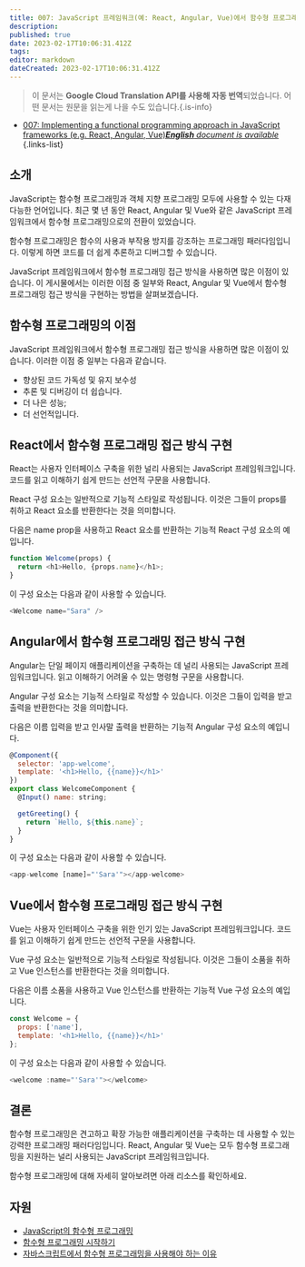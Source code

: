 ```yaml
---
title: 007: JavaScript 프레임워크(예: React, Angular, Vue)에서 함수형 프로그래밍 접근 방식 구현
description: 
published: true
date: 2023-02-17T10:06:31.412Z
tags: 
editor: markdown
dateCreated: 2023-02-17T10:06:31.412Z
---
```


> 이 문서는 **Google Cloud Translation API를 사용해 자동 번역**되었습니다.
어떤 문서는 원문을 읽는게 나을 수도 있습니다.{.is-info}



- [007: Implementing a functional programming approach in JavaScript frameworks (e.g. React, Angular, Vue)***English** document is available*](/en/Knowledge-base/Functional_JavaScript/Learning/007-implementing-a-functional-programming-approach-in-javascript-frameworks-e-g-react-angular-vue)
{.links-list}


## 소개

JavaScript는 함수형 프로그래밍과 객체 지향 프로그래밍 모두에 사용할 수 있는 다재다능한 언어입니다. 최근 몇 년 동안 React, Angular 및 Vue와 같은 JavaScript 프레임워크에서 함수형 프로그래밍으로의 전환이 있었습니다.

함수형 프로그래밍은 함수의 사용과 부작용 방지를 강조하는 프로그래밍 패러다임입니다. 이렇게 하면 코드를 더 쉽게 추론하고 디버그할 수 있습니다.

JavaScript 프레임워크에서 함수형 프로그래밍 접근 방식을 사용하면 많은 이점이 있습니다. 이 게시물에서는 이러한 이점 중 일부와 React, Angular 및 Vue에서 함수형 프로그래밍 접근 방식을 구현하는 방법을 살펴보겠습니다.

## 함수형 프로그래밍의 이점

JavaScript 프레임워크에서 함수형 프로그래밍 접근 방식을 사용하면 많은 이점이 있습니다. 이러한 이점 중 일부는 다음과 같습니다.

- 향상된 코드 가독성 및 유지 보수성
- 추론 및 디버깅이 더 쉽습니다.
- 더 나은 성능;
- 더 선언적입니다.

## React에서 함수형 프로그래밍 접근 방식 구현

React는 사용자 인터페이스 구축을 위한 널리 사용되는 JavaScript 프레임워크입니다. 코드를 읽고 이해하기 쉽게 만드는 선언적 구문을 사용합니다.

React 구성 요소는 일반적으로 기능적 스타일로 작성됩니다. 이것은 그들이 props를 취하고 React 요소를 반환한다는 것을 의미합니다.

다음은 name prop을 사용하고 React 요소를 반환하는 기능적 React 구성 요소의 예입니다.

```javascript
function Welcome(props) {
  return <h1>Hello, {props.name}</h1>;
}
```

이 구성 요소는 다음과 같이 사용할 수 있습니다.

```javascript
<Welcome name="Sara" />
```

## Angular에서 함수형 프로그래밍 접근 방식 구현

Angular는 단일 페이지 애플리케이션을 구축하는 데 널리 사용되는 JavaScript 프레임워크입니다. 읽고 이해하기 어려울 수 있는 명령형 구문을 사용합니다.

Angular 구성 요소는 기능적 스타일로 작성할 수 있습니다. 이것은 그들이 입력을 받고 출력을 반환한다는 것을 의미합니다.

다음은 이름 입력을 받고 인사말 출력을 반환하는 기능적 Angular 구성 요소의 예입니다.

```javascript
@Component({
  selector: 'app-welcome',
  template: '<h1>Hello, {{name}}</h1>'
})
export class WelcomeComponent {
  @Input() name: string;

  getGreeting() {
    return `Hello, ${this.name}`;
  }
}
```

이 구성 요소는 다음과 같이 사용할 수 있습니다.

```javascript
<app-welcome [name]="'Sara'"></app-welcome>
```

## Vue에서 함수형 프로그래밍 접근 방식 구현

Vue는 사용자 인터페이스 구축을 위한 인기 있는 JavaScript 프레임워크입니다. 코드를 읽고 이해하기 쉽게 만드는 선언적 구문을 사용합니다.

Vue 구성 요소는 일반적으로 기능적 스타일로 작성됩니다. 이것은 그들이 소품을 취하고 Vue 인스턴스를 반환한다는 것을 의미합니다.

다음은 이름 소품을 사용하고 Vue 인스턴스를 반환하는 기능적 Vue 구성 요소의 예입니다.

```javascript
const Welcome = {
  props: ['name'],
  template: '<h1>Hello, {{name}}</h1>'
};
```

이 구성 요소는 다음과 같이 사용할 수 있습니다.

```javascript
<welcome :name="'Sara'"></welcome>
```

## 결론

함수형 프로그래밍은 견고하고 확장 가능한 애플리케이션을 구축하는 데 사용할 수 있는 강력한 프로그래밍 패러다임입니다. React, Angular 및 Vue는 모두 함수형 프로그래밍을 지원하는 널리 사용되는 JavaScript 프레임워크입니다.

함수형 프로그래밍에 대해 자세히 알아보려면 아래 리소스를 확인하세요.

## 자원

- [JavaScript의 함수형 프로그래밍](https://medium.com/@cscalfani/functional-programming-in-js-with-es6-pt-i-87d7b8e8e0db)
- [함수형 프로그래밍 시작하기](https://www.sitepoint.com/getting-started-functional-programming/)
- [자바스크립트에서 함수형 프로그래밍을 사용해야 하는 이유](https://medium.com/@mariusc23/why-you-should-use-functional-programming-in-javascript-5b6fe37eecb5)